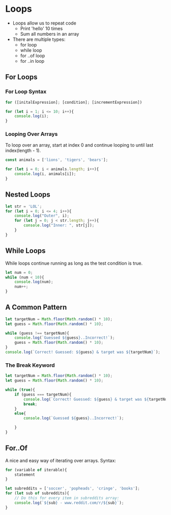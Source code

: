# Loops
- Loops allow us to repeat code
    - Print 'hello' 10 times
    - Sum all numbers in an array
- There are multiple types:
    - for loop
    - while loop
    - for ..of loop
    - for ..in loop

## For Loops
### For Loop Syntax
```js
for ([initalExpression]; [condition]; [incrementExpression])
```

```js
for (let i = 1; i <= 10; i++){
    console.log(i);
}
```

### Looping Over Arrays
To loop over an array, start at index 0 and continue looping to until last index(length - 1).
```js
const animals = ['lions', 'tigers', 'bears'];

for (let i = 0; i < animals.length; i++){
    console.log(i, animals[i]);
}
```

## Nested Loops
```js
let str = 'LOL';
for (let i = 0; i <= 4; i++){
    console.log("Outer", i);
    for (let j = 0; j < str.length; j++){
        console.log("Inner: ", str[j]);
    }
}
```

## While Loops
While loops continue running as long as the test condition is true.

```js
let num = 0;
while (num < 10){
    console.log(num);
    num++;
}
```

## A Common Pattern
```js
let targetNum = Math.floor(Math.random() * 10);
let guess = Math.floor(Math.random() * 10);

while (guess !== targetNum){
    console.log(`Guessed ${guess}..Incorrect!`);
    guess = Math.floor(Math.random() * 10);
}
console.log(`Correct! Guessed: ${guess} & target was ${targetNum}`);
```

### The Break Keyword
```js
let targetNum = Math.floor(Math.random() * 10);
let guess = Math.floor(Math.random() * 10);

while (true){
    if (guess === targetNum){
        console.log(`Correct! Guessed: ${guess} & target was ${targetNum}`);
        break;
    }
    else{
        console.log(`Guessed ${guess}..Incorrect!`);

    }
}
```

## For..Of
A nice and easy way of iterating over arrays.
Syntax:

```js
for (variable of iterable){
    statement
}
```

```js
let subreddits = ['soccer', 'popheads', 'cringe', 'books'];
for (let sub of subreddits){
    // Do this for every item in subreddits array:
    console.log(`${sub} - www.reddit.com/r/${sub}`);
}
```
